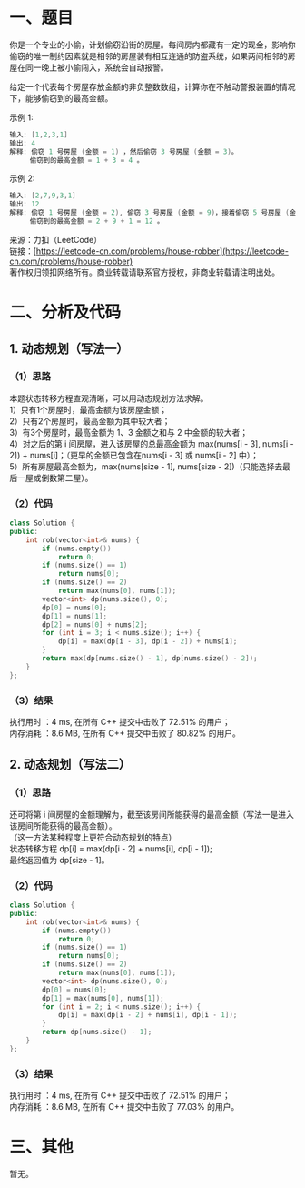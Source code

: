 # 一、题目
你是一个专业的小偷，计划偷窃沿街的房屋。每间房内都藏有一定的现金，影响你偷窃的唯一制约因素就是相邻的房屋装有相互连通的防盗系统，如果两间相邻的房屋在同一晚上被小偷闯入，系统会自动报警。  
  
给定一个代表每个房屋存放金额的非负整数数组，计算你在不触动警报装置的情况下，能够偷窃到的最高金额。  
  
示例 1:  
```c++
输入: [1,2,3,1]
输出: 4
解释: 偷窃 1 号房屋 (金额 = 1) ，然后偷窃 3 号房屋 (金额 = 3)。
     偷窃到的最高金额 = 1 + 3 = 4 。
```
示例 2:  
```c++
输入: [2,7,9,3,1]
输出: 12
解释: 偷窃 1 号房屋 (金额 = 2), 偷窃 3 号房屋 (金额 = 9)，接着偷窃 5 号房屋 (金额 = 1)。
     偷窃到的最高金额 = 2 + 9 + 1 = 12 。
```
来源：力扣（LeetCode）  
链接：[https://leetcode-cn.com/problems/house-robber](https://leetcode-cn.com/problems/house-robber)  
著作权归领扣网络所有。商业转载请联系官方授权，非商业转载请注明出处。  
# 二、分析及代码
## 1. 动态规划（写法一）
### （1）思路
本题状态转移方程直观清晰，可以用动态规划方法求解。  
1）只有1个房屋时，最高金额为该房屋金额；  
2）只有2个房屋时，最高金额为其中较大者；  
3）有3个房屋时，最高金额为 1、3 金额之和与 2 中金额的较大者；  
4）对之后的第 i 间房屋，进入该房屋的总最高金额为 max(nums[i - 3], nums[i - 2]) + nums[i]；（更早的金额已包含在nums[i - 3] 或 nums[i - 2] 中）；  
5）所有房屋最高金额为，max(nums[size - 1], nums[size - 2])（只能选择去最后一屋或倒数第二屋）。  
### （2）代码
```cpp
class Solution {
public:
    int rob(vector<int>& nums) {
        if (nums.empty())
            return 0;
        if (nums.size() == 1)
            return nums[0];
        if (nums.size() == 2)
            return max(nums[0], nums[1]);
        vector<int> dp(nums.size(), 0);
        dp[0] = nums[0];
        dp[1] = nums[1];
        dp[2] = nums[0] + nums[2];
        for (int i = 3; i < nums.size(); i++) {
            dp[i] = max(dp[i - 3], dp[i - 2]) + nums[i];
        }
        return max(dp[nums.size() - 1], dp[nums.size() - 2]);        
    }
};
```
### （3）结果
执行用时 ：4 ms, 在所有 C++ 提交中击败了 72.51% 的用户；  
内存消耗 ：8.6 MB, 在所有 C++ 提交中击败了 80.82% 的用户。  
## 2. 动态规划（写法二）  
### （1）思路
还可将第 i 间房屋的金额理解为，截至该房间所能获得的最高金额（写法一是进入该房间所能获得的最高金额）。  
（这一方法某种程度上更符合动态规划的特点）  
状态转移方程 dp[i] = max(dp[i - 2] + nums[i], dp[i - 1]);  
最终返回值为 dp[size - 1]。  
### （2）代码
```cpp
class Solution {
public:
    int rob(vector<int>& nums) {
        if (nums.empty())
            return 0;
        if (nums.size() == 1)
            return nums[0];
        if (nums.size() == 2)
            return max(nums[0], nums[1]);
        vector<int> dp(nums.size(), 0);
        dp[0] = nums[0];
        dp[1] = max(nums[0], nums[1]);
        for (int i = 2; i < nums.size(); i++) {
            dp[i] = max(dp[i - 2] + nums[i], dp[i - 1]);
        }
        return dp[nums.size() - 1];        
    }
};
```
### （3）结果
执行用时 ：4 ms, 在所有 C++ 提交中击败了 72.51% 的用户；  
内存消耗 ：8.6 MB, 在所有 C++ 提交中击败了 77.03% 的用户。  
# 三、其他
暂无。  
